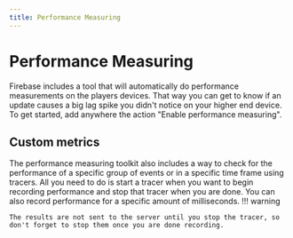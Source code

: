 ```yaml
---
title: Performance Measuring
---
```

# Performance Measuring

Firebase includes a tool that will automatically do performance measurements on the players devices.
That way you can get to know if an update causes a big lag spike you didn't notice on your higher end device.
To get started, add anywhere the action "Enable performance measuring".

## Custom metrics

The performance measuring toolkit also includes a way to check for the performance of a specific group of events or in a specific time frame using tracers.
All you need to do is start a tracer when you want to begin recording performance and stop that tracer when you are done.
You can also record performance for a specific amount of milliseconds.
!!! warning

    The results are not sent to the server until you stop the tracer, so don't forget to stop them once you are done recording.
